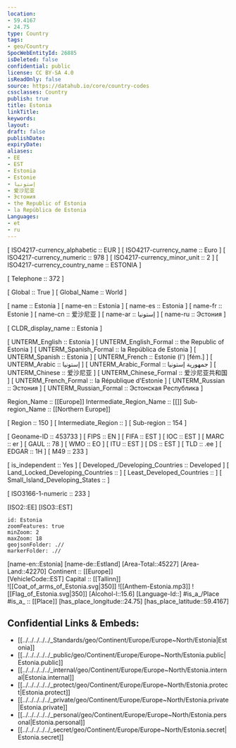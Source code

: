 ```yaml
---
location:
- 59.4167
- 24.75
type: Country
tags:
- geo/Country
SpocWebEntityId: 26885
isDeleted: false
confidential: public
license: CC BY-SA 4.0
isReadOnly: false
source: https://datahub.io/core/country-codes
cssclasses: Country
publish: true
title: Estonia
linkTitle: 
keywords: 
layout: 
draft: false
publishDate: 
expiryDate: 
aliases:
- EE
- EST
- Estonia
- Estonie
- إستونيا
- 爱沙尼亚
- Эстония
- the Republic of Estonia
- la República de Estonia
Languages:
- et
- ru
---
```



[	ISO4217-currency_alphabetic	 :: EUR ] 
[	ISO4217-currency_name	 :: Euro ] 
[	ISO4217-currency_numeric	 :: 978 ] 
[	ISO4217-currency_minor_unit	 :: 2 ] 
[	ISO4217-currency_country_name	 :: ESTONIA ] 

[	Telephone	 :: 372 ] 

[	Global	 :: True ] 
[	Global_Name	 :: World ] 

[	name	 :: Estonia ] 
[	name-en	 :: Estonia ] 
[	name-es	 :: Estonia ] 
[	name-fr	 :: Estonie ] 
[	name-cn	 :: 爱沙尼亚 ] 
[	name-ar	 :: إستونيا ] 
[	name-ru	 :: Эстония ] 

[	CLDR_display_name	 :: Estonia ] 

[	UNTERM_English	 :: Estonia ] 
[	UNTERM_English_Formal	 :: the Republic of Estonia ] 
[	UNTERM_Spanish_Formal	 :: la República de Estonia ] 
[	UNTERM_Spanish	 :: Estonia ] 
[	UNTERM_French	 :: Estonie (l') [fém.] ] 
[	UNTERM_Arabic	 :: إستونيا ] 
[	UNTERM_Arabic_Formal	 :: جمهورية إستونيا ] 
[	UNTERM_Chinese	 :: 爱沙尼亚 ] 
[	UNTERM_Chinese_Formal	 :: 爱沙尼亚共和国 ] 
[	UNTERM_French_Formal	 :: la République d'Estonie ] 
[	UNTERM_Russian	 :: Эстония ] 
[	UNTERM_Russian_Formal	 :: Эстонская Республика ] 

Region_Name ::  [[Europe]] 
Intermediate_Region_Name ::  [[]] 
Sub-region_Name ::  [[Northern Europe]] 

[	Region	 :: 150 ] 
[	Intermediate_Region	 ::  ] 
[	Sub-region	 :: 154 ] 

[	Geoname-ID	 :: 453733 ] 
[	FIPS	 :: EN ] 
[	FIFA	 :: EST ] 
[	IOC	 :: EST ] 
[	MARC	 :: er ] 
[	GAUL	 :: 78 ] 
[	WMO	 :: EO ] 
[	ITU	 :: EST ] 
[	DS	 :: EST ] 
[	TLD	 :: .ee ] 
[	EDGAR	 :: 1H ] 
[	M49	 :: 233 ] 

[	is_independent	 :: Yes ] 
[	Developed_/Developing_Countries	 :: Developed ] 
[	Land_Locked_Developing_Countries	 ::  ] 
[	Least_Developed_Countries	 ::  ] 
[	Small_Island_Developing_States	 ::  ] 

[	ISO3166-1-numeric	 :: 233 ] 



[ISO2::EE] 
[ISO3::EST] 
```leaflet
id: Estonia
zoomFeatures: true 
minZoom: 2 
maxZoom: 18
geojsonFolder: .//
markerFolder: .//
```

[name-en::Estonia] 
[name-de::Estland] 
[Area-Total::45227] 
[Area-Land::42270] 
Continent :: [[Europe]]  
[VehicleCode::EST] 
Capital :: [[Tallinn]]  
![[Coat_of_arms_of_Estonia.svg|350]] 
![[Anthem-Estonia.mp3]] 
![[Flag_of_Estonia.svg|350]] 
[Alcohol-l::15.6] 
[Language-Id::] 
#is_a_/Place  
#is_a_ :: [[Place]] 
[has_place_longitude::24.75] 
[has_place_latitude::59.4167] 



## Confidential Links & Embeds: 
- [[../../../../../_Standards/geo/Continent/Europe/Europe~North/Estonia|Estonia]] 
- [[../../../../../_public/geo/Continent/Europe/Europe~North/Estonia.public|Estonia.public]] 
- [[../../../../../_internal/geo/Continent/Europe/Europe~North/Estonia.internal|Estonia.internal]] 
- [[../../../../../_protect/geo/Continent/Europe/Europe~North/Estonia.protect|Estonia.protect]] 
- [[../../../../../_private/geo/Continent/Europe/Europe~North/Estonia.private|Estonia.private]] 
- [[../../../../../_personal/geo/Continent/Europe/Europe~North/Estonia.personal|Estonia.personal]] 
- [[../../../../../_secret/geo/Continent/Europe/Europe~North/Estonia.secret|Estonia.secret]] 
